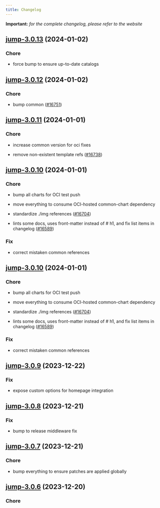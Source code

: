 ```yaml
---
title: Changelog
---
```


**Important:**
*for the complete changelog, please refer to the website*



## [jump-3.0.13](https://github.com/truecharts/charts/compare/jump-3.0.12...jump-3.0.13) (2024-01-02)

### Chore



- force bump to ensure up-to-date catalogs


## [jump-3.0.12](https://github.com/truecharts/charts/compare/jump-3.0.11...jump-3.0.12) (2024-01-02)

### Chore



- bump common ([#16751](https://github.com/truecharts/charts/issues/16751))


## [jump-3.0.11](https://github.com/truecharts/charts/compare/jump-3.0.10...jump-3.0.11) (2024-01-01)

### Chore



- increase common version for oci fixes

- remove non-existent template refs ([#16738](https://github.com/truecharts/charts/issues/16738))


## [jump-3.0.10](https://github.com/truecharts/charts/compare/jump-3.0.9...jump-3.0.10) (2024-01-01)

### Chore



- bump all charts for OCI test push

- move everything to consume OCI-hosted common-chart dependency

- standardize ./img references ([#16704](https://github.com/truecharts/charts/issues/16704))

- lints some docs, uses front-matter instead of # h1, and fix list items in changelog ([#16589](https://github.com/truecharts/charts/issues/16589))

### Fix



- correct mistaken common references


## [jump-3.0.10](https://github.com/truecharts/charts/compare/jump-3.0.9...jump-3.0.10) (2024-01-01)

### Chore



- bump all charts for OCI test push

- move everything to consume OCI-hosted common-chart dependency

- standardize ./img references ([#16704](https://github.com/truecharts/charts/issues/16704))

- lints some docs, uses front-matter instead of # h1, and fix list items in changelog ([#16589](https://github.com/truecharts/charts/issues/16589))

### Fix



- correct mistaken common references
## [jump-3.0.9](https://github.com/truecharts/charts/compare/jump-3.0.8...jump-3.0.9) (2023-12-22)

### Fix

- expose custom options for homepage integration

## [jump-3.0.8](https://github.com/truecharts/charts/compare/jump-3.0.7...jump-3.0.8) (2023-12-21)

### Fix

- bump to release middleware fix

## [jump-3.0.7](https://github.com/truecharts/charts/compare/jump-3.0.6...jump-3.0.7) (2023-12-21)

### Chore

- bump everything to ensure patches are applied globally

## [jump-3.0.6](https://github.com/truecharts/charts/compare/jump-3.0.5...jump-3.0.6) (2023-12-20)

### Chore
